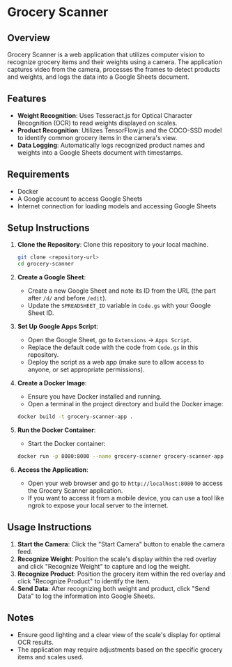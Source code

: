 # Grocery Scanner

## Overview

Grocery Scanner is a web application that utilizes computer vision to recognize grocery items and their weights using a camera. The application captures video from the camera, processes the frames to detect products and weights, and logs the data into a Google Sheets document.

## Features

- **Weight Recognition**: Uses Tesseract.js for Optical Character Recognition (OCR) to read weights displayed on scales.
- **Product Recognition**: Utilizes TensorFlow.js and the COCO-SSD model to identify common grocery items in the camera's view.
- **Data Logging**: Automatically logs recognized product names and weights into a Google Sheets document with timestamps.

## Requirements

- Docker
- A Google account to access Google Sheets
- Internet connection for loading models and accessing Google Sheets

## Setup Instructions

1. **Clone the Repository**: 
   Clone this repository to your local machine.

   ```bash
   git clone <repository-url>
   cd grocery-scanner
   ```

2. **Create a Google Sheet**:
   - Create a new Google Sheet and note its ID from the URL (the part after `/d/` and before `/edit`).
   - Update the `SPREADSHEET_ID` variable in `Code.gs` with your Google Sheet ID.

3. **Set Up Google Apps Script**:
   - Open the Google Sheet, go to `Extensions` -> `Apps Script`.
   - Replace the default code with the code from `Code.gs` in this repository.
   - Deploy the script as a web app (make sure to allow access to anyone, or set appropriate permissions).

4. **Create a Docker Image**:
   - Ensure you have Docker installed and running.
   - Open a terminal in the project directory and build the Docker image:

   ```bash
   docker build -t grocery-scanner-app .
   ```

5. **Run the Docker Container**:
   - Start the Docker container:

   ```bash
   docker run -p 8080:8000 --name grocery-scanner grocery-scanner-app
   ```

6. **Access the Application**:
   - Open your web browser and go to `http://localhost:8080` to access the Grocery Scanner application.
   - If you want to access it from a mobile device, you can use a tool like ngrok to expose your local server to the internet.

## Usage Instructions

1. **Start the Camera**: Click the "Start Camera" button to enable the camera feed.
2. **Recognize Weight**: Position the scale's display within the red overlay and click "Recognize Weight" to capture and log the weight.
3. **Recognize Product**: Position the grocery item within the red overlay and click "Recognize Product" to identify the item.
4. **Send Data**: After recognizing both weight and product, click "Send Data" to log the information into Google Sheets.

## Notes

- Ensure good lighting and a clear view of the scale's display for optimal OCR results.
- The application may require adjustments based on the specific grocery items and scales used.
